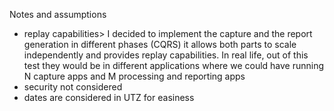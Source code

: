 Notes and assumptions

* replay capabilities> I decided to implement the capture and the report generation in different phases (CQRS)
it allows both parts to scale independently and provides replay capabilities. In real life, out of this test
they would be in different applications where we could have running N capture apps and M processing and
reporting apps
* security not considered
* dates are considered in UTZ for easiness
